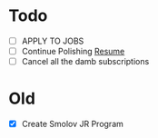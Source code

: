 # Todo
- [ ] APPLY TO JOBS
- [ ] Continue Polishing [Resume](https://docs.google.com/document/d/1ySUAU-utKCEc4Wwd9nFwzsxmlWtM249vUrPu3rChzp0/edit)
- [ ] Cancel all the damb subscriptions

# Old
- [X] Create Smolov JR Program

